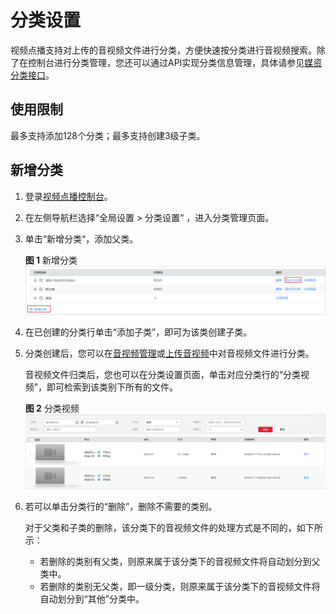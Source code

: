 # 分类设置<a name="vod010006"></a>

视频点播支持对上传的音视频文件进行分类，方便快速按分类进行音视频搜索。除了在控制台进行分类管理，您还可以通过API实现分类信息管理，具体请参见[媒资分类接口](https://support.huaweicloud.com/api-vod/vod_04_0028.html)。

## 使用限制<a name="section6633185616553"></a>

最多支持添加128个分类；最多支持创建3级子类。

## 新增分类<a name="zh-cn_topic_0103206673_section86938399511"></a>

1.  登录[视频点播控制台](https://console.huaweicloud.com/vod)。
2.  在左侧导航栏选择“全局设置  \>  分类设置“  ，进入分类管理页面。
3.  单击“新增分类“，添加父类。

    **图 1**  新增分类<a name="fig13711353204015"></a>  
    ![](figures/新增分类.png "新增分类")

4.  在已创建的分类行单击“添加子类”，即可为该类创建子类。
5.  分类创建后，您可以在[音视频管理](音视频管理.md)或[上传音视频](控制台上传.md)中对音视频文件进行分类。

    音视频文件归类后，您也可以在分类设置页面，单击对应分类行的“分类视频”，即可检索到该类别下所有的文件。

    **图 2**  分类视频<a name="fig1476431184119"></a>  
    ![](figures/分类视频.png "分类视频")

6.  若可以单击分类行的“删除”，删除不需要的类别。

    对于父类和子类的删除，该分类下的音视频文件的处理方式是不同的，如下所示：

    -   若删除的类别有父类，则原来属于该分类下的音视频文件将自动划分到父类中。
    -   若删除的类别无父类，即一级分类，则原来属于该分类下的音视频文件将自动划分到“其他”分类中。


